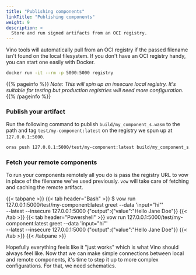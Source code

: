 ```yaml
---
title: "Publishing components"
linkTitle: "Publishing components"
weight: 9
description: >
  Store and run signed artifacts from an OCI registry.
---
```


Vino tools will automatically pull from an OCI registry if the passed filename isn't found on the local filesystem. If you don't have an OCI registry handy, you can start one easily with Docker.

```sh
docker run -it --rm -p 5000:5000 registry
```

{{% pageinfo %}}
_Note: This will spin up an insecure local registry. It's suitable for testing but production registries will need more configuration._
{{% /pageinfo %}}

### Publish your artifact

Run the following command to publish `build/my_component_s.wasm` to the path and tag `test/my-component:latest` on the registry we spun up at `127.0.0.1:5000`.

```sh
oras push 127.0.0.1:5000/test/my-component:latest build/my_component_s.wasm
```

### Fetch your remote components

To run your components remotely all you do is pass the registry URL to vow in place of the filename we've used previously. `vow` will take care of fetching and caching the remote artifact.

{{< tabpane >}}
{{< tab header="Bash" >}}
$ vow run 127.0.0.1:5000/test/my-component:latest greet --data 'input="hi"' \
 --latest --insecure 127.0.0.1:5000
{"output":{"value":"Hello Jane Doe"}}
{{< /tab >}}
{{< tab header="Powershell" >}}
vow run 127.0.0.1:5000/test/my-component:latest greet --data 'input=\"hi\"' \
 --latest --insecure 127.0.0.1:5000
{"output":{"value":"Hello Jane Doe"}}
{{< /tab >}}
{{< /tabpane >}}

Hopefully everything feels like it "just works" which is what Vino should always feel like. Now that we can make simple connections between local and remote components, it's time to step it up to more complex configurations. For that, we need schematics.
